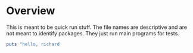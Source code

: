 # Overview

This is meant to be quick run stuff.
The file names are descriptive and are not meant to identify packages.
They just run main programs for tests.

```ruby
puts "hello, richard
```
